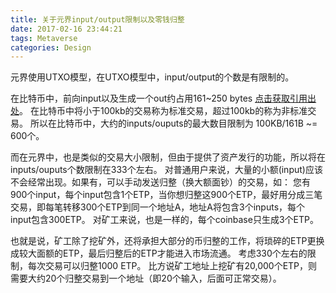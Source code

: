 ```yaml
---
title: 关于元界input/output限制以及零钱归整
date: 2017-02-16 23:44:21
tags: Metaverse
categories: Design
---
```


元界使用UTXO模型，在UTXO模型中，input/output的个数是有限制的。

在比特币中，前向input以及生成一个out约占用161~250 bytes [点击获取引用出处](http://bitcoin.stackexchange.com/questions/35570/what-is-the-maximum-number-of-inputs-outputs-a-transaction-can-have)。
在比特币中将小于100kb的交易称为标准交易，超过100kb的称为非标准交易。
所以在比特币中，大约的inputs/ouputs的最大数目限制为  100KB/161B ~= 600个。

而在元界中，也是类似的交易大小限制，但由于提供了资产发行的功能，所以将在inputs/ouputs个数限制在333个左右。
对普通用户来说，大量的小额(input)应该不会经常出现。如果有，可以手动发送归整（换大额面钞）的交易，如：
您有900个input，每个input包含1个ETP，当你想归整这900个ETP，最好用分成三笔交易，即每笔转移300个ETP到同一个地址A，地址A将包含3个inputs，每个input包含300ETP。
对矿工来说，也是一样的，每个coinbase只生成3个ETP。

也就是说，矿工除了挖矿外，还将承担大部分的币归整的工作，将琐碎的ETP更换成较大面额的ETP，最后归整后的ETP才能进入市场流通。
考虑330个左右的限制，每次交易可以归整1000 ETP。
比方说矿工地址上挖矿有20,000个ETP，则需要大约20个归整交易到一个地址（即20个输入，后面可正常交易）。

